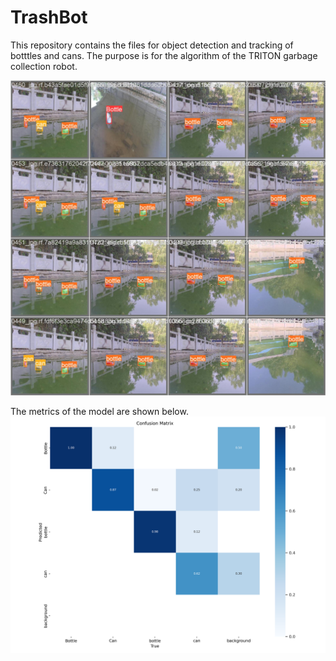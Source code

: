 # TrashBot

This repository contains the files for object detection and tracking of botttles and cans. The purpose is for the algorithm of the TRITON garbage collection robot.

![results.jpg](docs/result.jpg)

The metrics of the model are shown below.
![confusion_matrix.jpg](docs/confusion_matrix.png)